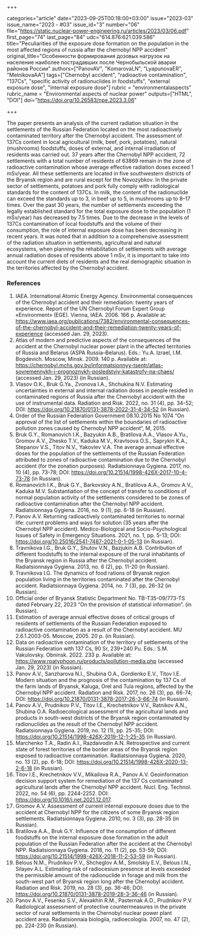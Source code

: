 +++

categories="article"
date="2023-09-25T00:18:00+03:00"
issue="2023-03"
issue_name="2023 - #03"
issue_id="3"
number="06"
file="https://static.nuclear-power-engineering.ru/articles/2023/03/06.pdf"
first_page="74"
last_page="84"
udc="614.876:621.039.586"
title="Peculiarities of the exposure dose formation on the population in the most affected regions of russia after the chernobyl NPP accident"
original_title="Особенности формирования дозовых нагрузок на население наиболее пострадавших после Чернобыльской аварии районов России"
authors=["PanovAV", "KomarovaLN", "LyapunovaER", "MelnikovaAA"]
tags=["Chernobyl accident", "radioactive contamination", "137Cs", "specific activity of radionuclides in foodstuffs", "external exposure dose", "internal exposure dose"]
rubric = "environmentalaspects"
rubric_name = "Environmental aspects of nuclear power"
outputs=["HTML", "DOI"]
doi="https://doi.org/10.26583/npe.2023.3.06"

+++

The paper presents an analysis of the current radiation situation in the settlements of the Russian Federation located on the most radioactively contaminated territory after the Chernobyl accident. The assessment of 137Cs content in local agricultural (milk, beef, pork, potatoes), natural (mushrooms) foodstuffs, doses of external, and internal irradiation of residents was carried out. 37 years after the Chernobyl NPP accident, 72 settlements with a total number of residents of 63869 remain in the zone of radioactive contamination whose average effective radiation doses exceed 1 mSv/year. All these settlements are located in five southwestern districts of the Bryansk region and are rural except for the Novozybkov. In the private sector of settlements, potatoes and pork fully comply with radiological standards for the content of 137Cs. In milk, the content of the radionuclide can exceed the standards up to 3, in beef up to 5, in mushrooms up to 8–17 times. Over the past 30 years, the number of settlements exceeding the legally established standard for the total exposure dose to the population (1 mSv/year) has decreased by 7.5 times. Due to the decrease in the levels of 137Cs contamination of local foodstuffs and the volume of their consumption, the role of internal exposure dose has been decreasing in recent years. It was noted that in addition to a comprehensive assessment of the radiation situation in settlements, agricultural and natural ecosystems, when planning the rehabilitation of settlements with average annual radiation doses of residents above 1 mSv, it is important to take into account the current diets of residents and the real demographic situation in the territories affected by the Chernobyl accident.

### References

1. IAEA. International Atomic Energy Agency. Environmental consequences of the Chernobyl accident and their remediation: twenty years of experience. Report of the UN Chernobyl Forum Expert Group «Environment» (EGE). Vienna, IAEA. 2006. 166 p. Available at: https://www.iaea.org/publications/7382/environmental-consequences-of-the-chernobyl-accident-and-their-remediation-twenty-years-of-experience (accessed Jan. 29, 2023).
2. Atlas of modern and predictive aspects of the consequences of the accident at the Chernobyl nuclear power plant in the affected territories of Russia and Belarus (ASPA Russia–Belarus). Eds.: Yu.A. Izrael, I.M. Bogdevich. Moscow, Minsk. 2009. 140 p. Available at: https://chernobyl.mchs.gov.by/informatsionnyy-tsentr/atlas-sovremennykh-i-prognoznykh-posledstviy-katastrofy-na-chaes/ (accessed Jan. 29, 2023) (in Russian).
3. Vlasov O.K., Bruk G.Ya., Zvonova I.A., Shchukina N.V. Estimating uncertainties in external and internal radiation doses in people resided in contaminated regions of Russia after the Chernobyl accident with the use of instrumental data. Radiation and Risk. 2022, no. 31 (4), pp. 34-52; DOI: https://doi.org/10.21870/0131-3878-2022-31-4-34-52 (in Russian).
4. Order of the Russian Federation Government 08.10.2015 No 1074 “On approval of the list of settlements within the boundaries of radioactive pollution zones caused by Chernobyl NPP accident“, M, 2015.
5. Bruk G.Y., Romanovich I.K., Bazyukin A.B., Bratilova A.A., Vlasov A.Yu., Gromov A.V., Zhesko T.V., Kaduka M.V., Kravtsova O.S., Saprykin K.A., Stepanov V.S., Titov N.V., Yakovlev V.A. The average annual effective doses for the population of the settlements of the Russian Federation attributed to zones of radioactive contamination due to the Chernobyl accident (for the zonation purposes). Radiatsionnaya Gygiena. 2017, no. 10 (4), pp. 73-78; DOI: https://doi.org/10.21514/1998-426X-2017-10-4-73-78 (in Russian).
6. Romanovich I.K., Bruk G.Y., Barkovskiy A.N., Bratilova A.A., Gromov A.V., Kaduka M.V. Substantiation of the concept of transfer to conditions of normal population activity of the settlements considered to be zones of radioactive contamination after the Chernobyl NPP accident. Radiatsionnaya Gygiena. 2016, no. 9 (1), pp. 6-18 (in Russian).
7. Panov A.V. Returning radioactively contaminated territories to normal life: current problems and ways for solution (35 years after the Chernobyl NPP accident). Medico-Biological and Socio-Psychological Issues of Safety in Emergency Situations. 2021, no. 1, pp. 5-13; DOI: https://doi.org/10.25016/2541-7487-2021-0-1-05-13 (in Russian).
8. Travnikova I.G., Bruk G.Y., Shutov V.N., Bazjukin A.B. Contribution of different foodstuffs tо the internal exposure of the rural inhabitants of the Bryansk region in Russia after the Chernobyl accident. Radiatsionnaya Gygiena. 2013, no. 6 (2), pp. 11-20 (in Russian).
9. Travnikova I.G. The dynamics of food rations of Bryansk region population living in the territories contaminated after the Chernobyl accident. Radiatsionnaya Gygiena. 2014, no. 7 (3), pp. 26-32 (in Russian).
10. Official order of Bryansk Statistic Department No. TB-T35-09/773-TS dated February 22, 2023 “On the provision of statistical information”. (in Russian).
11. Estimation of average annual effective doses of critical groups of residents of settlements of the Russian Federation exposed to radioactive contamination as a result of the Chernobyl accident. MU 2.6.1.2003-05. Moscow, 2005. 20 p. (in Russian).
12. Data on radioactive contamination of the territory of settlements of the Russian Federation with 137 Cs, 90 Sr, 239+240 Pu. Eds.: S.M. Vakulovsky. Obninsk. 2022. 233 p. Available at: https://www.rpatyphoon.ru/products/pollution-media.php (accessed Jan. 29, 2023) (in Russian).
13. Panov A.V., Sanzharova N.I., Shubina O.A., Gordienko E.V., Titov I.E. Modern situation and the prognosis of the contamination by 137 Cs of the farm lands of Bryansk, Kaluga, Orel and Tula regions, affected by the Chernobyl NPP accident. Radiation and Risk. 2017, no. 26 (3), pp. 66-74; DOI: https://doi.org/10.21870/0131-3878-2017-26-3-66-74 (in Russian).
14. Panov A.V., Prudnikov P.V., Titov I.E., Krechetnikov V.V., Ratnikov A.N., Shubina O.A. Radioecological assessment of the agricultural lands and products in south-west districts of the Bryansk region contaminated by radionuclides as the result of the Chernobyl NPP accident. Radiatsionnaya Gygiena. 2019, no. 12 (1), pp. 25-35; DOI: https://doi.org/10.21514/1998-426X-2019-12-1-25-35 (in Russian).
15. Marchenko T.A., Radin A.I., Razdaivodin A.N. Retrospective and current state of forest territories of the border areas of the Bryansk region exposed to radioactive contamination. Radiatsionnaya Gygiena. 2020, no. 13 (2), pp. 6-18; DOI: https://doi.org/10.21514/1998-426X-2020-13-2-6-18 (in Russian).
16. Titov I.E., Krechetnikov V.V., Mikailova R.A., Panov A.V. Geoinformation decision support system for remediation of the 137 Cs contaminated agricultural lands after the Chernobyl NPP accident. Nucl. Eng. Technol. 2022, no. 54 (6), pp. 2244-2252. DOI: https://doi.org/10.1016/j.net.2021.12.017.
17. Gromov A.V. Assessment of current internal exposure doses due to the accident at Chernobyl NPP for the citizens of some Bryansk region settlements. Radiatsionnaya Gygiena. 2010, no. 3 (3), pp. 28-35 (in Russian).
18. Bratilova A.A., Bruk G.Y. Influence of the consumption of different foodstuffs on the internal exposure dose formation in the adult population of the Russian Federation after the accident at the Chernobyl NPP. Radiatsionnaya Gygiena. 2018, no. 11 (2), pp. 53-59; DOI: https://doi.org/10.21514/1998-426X-2018-11-2-53-59 (in Russian).
19. Belous N.M., Prudnikov P.V., Shcheglov A.M., Smolskiy E.V., Belous I.N., Silayev A.L. Estimating risk of radiocesium presence at levels exceeded the permissible amount of the radionuclide in forage and milk from the south-west part of Bryansk region long after the Chernobyl accident. Radiation and Risk. 2019, no. 28 (3), pp. 36-46; DOI: https://doi.org/10.21870/0131-3878-2019-28-3-36-46 (in Russian).
20. Panov A.V., Fesenko S.V., Alexakhin R.M., Pasternak A.D., Prudnikov P.V. Radiological assessment of protective countermeasures in the private sector of rural settlements in the Chernobyl nuclear power plant accident area. Radiatsionnaia biologiia, radioecologiia. 2007, no. 47 (2), pp. 224-230 (in Russian).